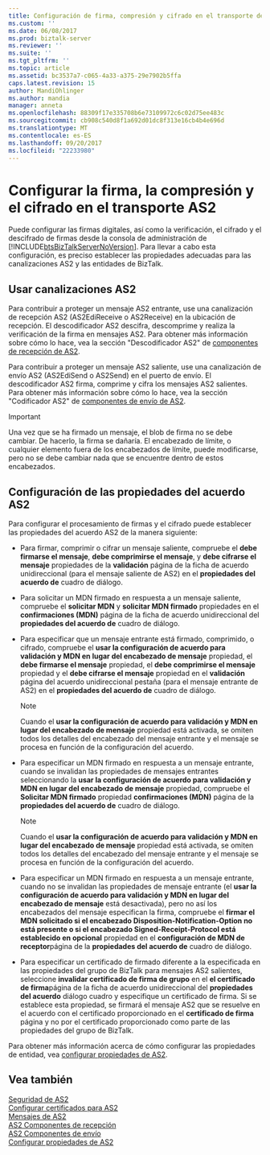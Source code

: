 ```yaml
---
title: Configuración de firma, compresión y cifrado en el transporte de AS2 | Documentos de Microsoft
ms.custom: ''
ms.date: 06/08/2017
ms.prod: biztalk-server
ms.reviewer: ''
ms.suite: ''
ms.tgt_pltfrm: ''
ms.topic: article
ms.assetid: bc3537a7-c065-4a33-a375-29e7902b5ffa
caps.latest.revision: 15
author: MandiOhlinger
ms.author: mandia
manager: anneta
ms.openlocfilehash: 88309f17e335708b6e73109972c6c02d75ee483c
ms.sourcegitcommit: cb908c540d8f1a692d01dc8f313e16cb4b4e696d
ms.translationtype: MT
ms.contentlocale: es-ES
ms.lasthandoff: 09/20/2017
ms.locfileid: "22233980"
---
```

# <a name="configuring-signing-compression-and-encryption-in-as2-transport"></a>Configurar la firma, la compresión y el cifrado en el transporte AS2
Puede configurar las firmas digitales, así como la verificación, el cifrado y el descifrado de firmas desde la consola de administración de [!INCLUDE[btsBizTalkServerNoVersion](../includes/btsbiztalkservernoversion-md.md)]. Para llevar a cabo esta configuración, es preciso establecer las propiedades adecuadas para las canalizaciones AS2 y las entidades de BizTalk.  
  
## <a name="using-as2-pipelines"></a>Usar canalizaciones AS2  
 Para contribuir a proteger un mensaje AS2 entrante, use una canalización de recepción AS2 (AS2EdiReceive o AS2Receive) en la ubicación de recepción. El descodificador AS2 descifra, descomprime y realiza la verificación de la firma en mensajes AS2. Para obtener más información sobre cómo lo hace, vea la sección "Descodificador AS2" de [componentes de recepción de AS2](../core/as2-receive-components.md).  
  
 Para contribuir a proteger un mensaje AS2 saliente, use una canalización de envío AS2 (AS2EdiSend o AS2Send) en el puerto de envío. El descodificador AS2 firma, comprime y cifra los mensajes AS2 salientes. Para obtener más información sobre cómo lo hace, vea la sección "Codificador AS2" de [componentes de envío de AS2](../core/as2-send-components.md).  
  
> [!IMPORTANT]
>  Una vez que se ha firmado un mensaje, el blob de firma no se debe cambiar. De hacerlo, la firma se dañaría. El encabezado de límite, o cualquier elemento fuera de los encabezados de límite, puede modificarse, pero no se debe cambiar nada que se encuentre dentro de estos encabezados.  
  
## <a name="setting-as2-agreement-properties"></a>Configuración de las propiedades del acuerdo AS2  
 Para configurar el procesamiento de firmas y el cifrado puede establecer las propiedades del acuerdo AS2 de la manera siguiente:  
  
-   Para firmar, comprimir o cifrar un mensaje saliente, compruebe el **debe firmarse el mensaje**, **debe comprimirse el mensaje**, y **debe cifrarse el mensaje** propiedades de la **validación** página de la ficha de acuerdo unidireccional (para el mensaje saliente de AS2) en el **propiedades del acuerdo de** cuadro de diálogo.  
  
-   Para solicitar un MDN firmado en respuesta a un mensaje saliente, compruebe el **solicitar MDN** y **solicitar MDN firmado** propiedades en el **confirmaciones (MDN)** página de la ficha de acuerdo unidireccional del **propiedades del acuerdo de** cuadro de diálogo.  
  
-   Para especificar que un mensaje entrante está firmado, comprimido, o cifrado, compruebe el **usar la configuración de acuerdo para validación y MDN en lugar del encabezado de mensaje** propiedad, el **debe firmarse el mensaje** propiedad, el **debe comprimirse el mensaje** propiedad y el **debe cifrarse el mensaje** propiedad en el **validación** página del acuerdo unidireccional pestaña (para el mensaje entrante de AS2) en el **propiedades del acuerdo de** cuadro de diálogo.  
  
    > [!NOTE]
    >  Cuando el **usar la configuración de acuerdo para validación y MDN en lugar del encabezado de mensaje** propiedad está activada, se omiten todos los detalles del encabezado del mensaje entrante y el mensaje se procesa en función de la configuración del acuerdo.  
  
-   Para especificar un MDN firmado en respuesta a un mensaje entrante, cuando se invalidan las propiedades de mensajes entrantes seleccionando la **usar la configuración de acuerdo para validación y MDN en lugar del encabezado de mensaje** propiedad, compruebe el **Solicitar MDN firmado** propiedad **confirmaciones (MDN)** página de la **propiedades del acuerdo de** cuadro de diálogo.  
  
    > [!NOTE]
    >  Cuando el **usar la configuración de acuerdo para validación y MDN en lugar del encabezado de mensaje** propiedad está activada, se omiten todos los detalles del encabezado del mensaje entrante y el mensaje se procesa en función de la configuración del acuerdo.  
  
-   Para especificar un MDN firmado en respuesta a un mensaje entrante, cuando no se invalidan las propiedades de mensaje entrante (el **usar la configuración de acuerdo para validación y MDN en lugar del encabezado de mensaje** está desactivada), pero no así los encabezados del mensaje especifican la firma, compruebe el **firmar el MDN solicitado si el encabezado Disposition-Notification-Option no está presente o si el encabezado Signed-Receipt-Protocol está establecido en opcional** propiedad en el **configuración de MDN de receptor**página de la **propiedades del acuerdo de** cuadro de diálogo.  
  
-   Para especificar un certificado de firmado diferente a la especificada en las propiedades del grupo de BizTalk para mensajes AS2 salientes, seleccione **invalidar certificado de firma de grupo** en el **el certificado de firma**página de la ficha de acuerdo unidireccional del **propiedades del acuerdo** diálogo cuadro y especifique un certificado de firma. Si se establece esta propiedad, se firmará el mensaje AS2 que se resuelve en el acuerdo con el certificado proporcionado en el **certificado de firma** página y no por el certificado proporcionado como parte de las propiedades del grupo de BizTalk.  
  
 Para obtener más información acerca de cómo configurar las propiedades de entidad, vea [configurar propiedades de AS2](../core/configuring-as2-properties.md).  
  
## <a name="see-also"></a>Vea también  
 [Seguridad de AS2](../core/as2-security.md)   
 [Configurar certificados para AS2](../core/configuring-certificates-for-as2.md)   
 [Mensajes de AS2](../core/as2-messages.md)   
 [AS2 Componentes de recepción](../core/as2-receive-components.md)   
 [AS2 Componentes de envío](../core/as2-send-components.md)   
 [Configurar propiedades de AS2](../core/configuring-as2-properties.md)